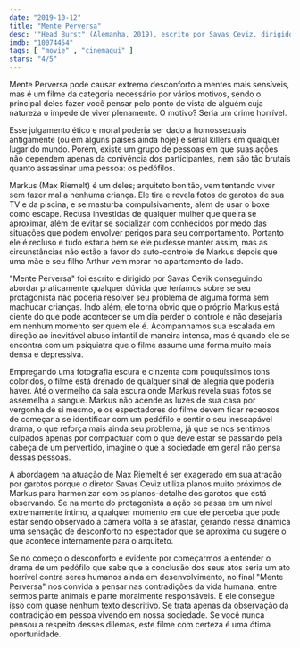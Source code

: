 ```yaml
---
date: "2019-10-12"
title: "Mente Perversa"
desc: '"Head Burst" (Alemanha, 2019), escrito por Savas Ceviz, dirigido por Savas Ceviz, com Max Riemelt, Isabell Gerschke e Oskar Netzel. Escrito para o CinemAqui na cobertura da #mostrasp.'
imdb: "10074454"
tags: [ "movie" , "cinemaqui" ]
stars: "4/5"
---
```

Mente Perversa pode causar extremo desconforto a mentes mais sensíveis, mas é um filme da categoria necessário por vários motivos, sendo o principal deles fazer você pensar pelo ponto de vista de alguém cuja natureza o impede de viver plenamente. O motivo? Seria um crime horrível.

Esse julgamento ético e moral poderia ser dado a homossexuais antigamente (ou em alguns países ainda hoje) e serial killers em qualquer lugar do mundo. Porém, existe um grupo de pessoas em que suas ações não dependem apenas da conivência dos participantes, nem são tão brutais quanto assassinar uma pessoa: os pedófilos.

Markus (Max Riemelt) é um deles; arquiteto bonitão, vem tentando viver sem fazer mal a nenhuma criança. Ele tira e revela fotos de garotos de sua TV e da piscina, e se masturba compulsivamente, além de usar o boxe como escape. Recusa investidas de qualquer mulher que queira se aproximar, além de evitar se socializar com conhecidos por medo das situações que podem envolver perigos para seu comportamento. Portanto ele é recluso e tudo estaria bem se ele pudesse manter assim, mas as circunstâncias não estão a favor do auto-controle de Markus depois que uma mãe e seu filho Arthur vem morar no apartamento do lado.

"Mente Perversa" foi escrito e dirigido por Savas Cevik conseguindo abordar praticamente qualquer dúvida que teríamos sobre se seu protagonista não poderia resolver seu problema de alguma forma sem machucar crianças. Indo além, ele torna óbvio que o próprio Markus está ciente do que pode acontecer se um dia perder o controle e não desejaria em nenhum momento ser quem ele é. Acompanhamos sua escalada em direção ao inevitável abuso infantil de maneira intensa, mas é quando ele se encontra com um psiquiatra que o filme assume uma forma muito mais densa e depressiva.

Empregando uma fotografia escura e cinzenta com pouquíssimos tons coloridos, o filme está drenado de qualquer sinal de alegria que poderia haver. Até o vermelho da sala escura onde Markus revela suas fotos se assemelha a sangue. Markus não acende as luzes de sua casa por vergonha de si mesmo, e os espectadores do filme devem ficar receosos de começar a se identificar com um pedófilo e sentir o seu inescapável drama, o que reforça mais ainda seu problema, já que se nos sentimos culpados apenas por compactuar com o que deve estar se passando pela cabeça de um pervertido, imagine o que a sociedade em geral não pensa dessas pessoas.

A abordagem na atuação de Max Riemelt é ser exagerado em sua atração por garotos porque o diretor Savas Ceviz utiliza planos muito próximos de Markus para harmonizar com os planos-detalhe dos garotos que está observando. Se na mente do protagonista a ação se passa em um nível extremamente íntimo, a qualquer momento em que ele perceba que pode estar sendo observado a câmera volta a se afastar, gerando nessa dinâmica uma sensação de desconforto no espectador que se aproxima ou sugere o que acontece internamente para o arquiteto.

Se no começo o desconforto é evidente por começarmos a entender o drama de um pedófilo que sabe que a conclusão dos seus atos seria um ato horrível contra seres humanos ainda em desenvolvimento, no final "Mente Perversa" nos convida a pensar nas contradições da vida humana, entre sermos parte animais e parte moralmente responsáveis. E ele consegue isso com quase nenhum texto descritivo. Se trata apenas da observação da contradição em pessoa vivendo em nossa sociedade. Se você nunca pensou a respeito desses dilemas, este filme com certeza é uma ótima oportunidade.

